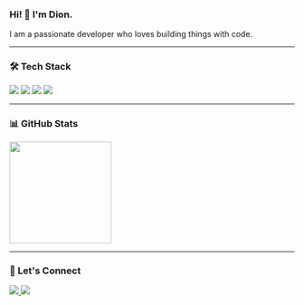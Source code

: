 
### Hi! 👋 I'm Dion.  
I am a passionate developer who loves building things with code.

---

### 🛠️ Tech Stack

<p align="left">
  <a href="#"><img src="https://img.shields.io/badge/JavaScript-323330?style=for-the-badge&logo=javascript&logoColor=F7DF1E"/></a>
  <a href="#"><img src="https://img.shields.io/badge/PHP-777BB4?style=for-the-badge&logo=php&logoColor=white"/></a>
  <a href="#"><img src="https://img.shields.io/badge/Node.js-339933?style=for-the-badge&logo=nodedotjs&logoColor=white"/></a>
  <a href="#"><img src="https://img.shields.io/badge/Git-F05032?style=for-the-badge&logo=git&logoColor=white"/></a>
</p>

---

### 📊 GitHub Stats


  <a href="https://github.com/diegratia">
    <img height="180em" src="https://github-readme-stats.vercel.app/api/top-langs/?username=diegratia&layout=compact&theme=radical"/>
  </a>

---

### 🤝 Let's Connect

<p align="left">
  <a href="https://www.linkedin.com/in/dionesius-diegratia-febrian-291176159/">
    <img src="https://img.shields.io/badge/LinkedIn-0077B5?style=for-the-badge&logo=linkedin&logoColor=white"/>
  </a>
  <a href="mailto:dionesius.dfebrian@gmail.com">
    <img src="https://img.shields.io/badge/Gmail-D14836?style=for-the-badge&logo=gmail&logoColor=white"/>
  </a>
</p>
